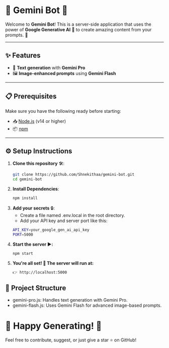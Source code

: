 # 🌟 Gemini Bot 🌟

Welcome to **Gemini Bot**! This is a server-side application that uses the power of **Google Generative AI** 🤖 to create amazing content from your prompts. 🚀

---

## ✨ Features
- 📝 **Text generation** with **Gemini Pro**  
- 🖼️ **Image-enhanced prompts** using **Gemini Flash**

---

## 📋 Prerequisites
Make sure you have the following ready before starting:  
- 📥 [Node.js](https://nodejs.org/) (v14 or higher)  
- 📦 [npm](https://www.npmjs.com/)  

---

## ⚙️ Setup Instructions

1. **Clone this repository** 🛠️:  
   ```bash
   git clone https://github.com/Shnekithaa/gemini-bot.git
   cd gemini-bot
2. **Install Dependencies**:
   ```bash
   npm install
3. **Add your secrets** 🔒:
   - Create a file named .env.local in the root directory.
    - Add your API key and server port like this:
     ```bash
     API_KEY=your_google_gen_ai_api_key
     PORT=5000
4. **Start the server ▶️:**
   ```bash
   npm start
5. **You're all set! 🎉 The server will run at:**
   ```bash
   👉 http://localhost:5000

## 📂 Project Structure
- gemini-pro.js: Handles text generation with Gemini Pro.
- gemini-flash.js: Uses Gemini Flash for advanced image-based prompts.

# 🎊 Happy Generating! 🎊
Feel free to contribute, suggest, or just give a star ⭐ on GitHub!


